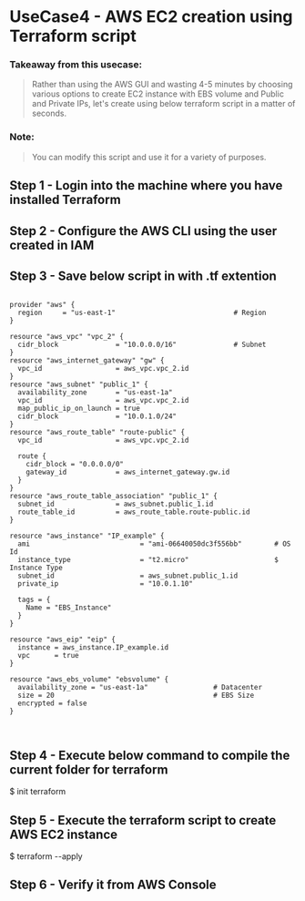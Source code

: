 # UseCase4 - AWS EC2 creation using Terraform  script


### Takeaway from this usecase:
> Rather than using the AWS GUI and wasting 4-5 minutes by choosing various options to create EC2 instance with EBS volume and Public and Private IPs, let's create using below terraform script in a matter of seconds.
### Note:
> You can modify this script and use it for a variety of purposes.



## Step 1 - Login into the machine where you have installed Terraform
## Step 2 - Configure the AWS CLI using the user created in IAM
## Step 3 - Save below script in with .tf extention

```

provider "aws" {
  region     = "us-east-1"                             # Region
}

resource "aws_vpc" "vpc_2" {
  cidr_block              = "10.0.0.0/16"              # Subnet 
}
resource "aws_internet_gateway" "gw" {
  vpc_id                  = aws_vpc.vpc_2.id           
}
resource "aws_subnet" "public_1" {
  availability_zone       = "us-east-1a"
  vpc_id                  = aws_vpc.vpc_2.id
  map_public_ip_on_launch = true
  cidr_block              = "10.0.1.0/24"
}
resource "aws_route_table" "route-public" {
  vpc_id                  = aws_vpc.vpc_2.id

  route {
    cidr_block = "0.0.0.0/0"
    gateway_id            = aws_internet_gateway.gw.id
  }
}
resource "aws_route_table_association" "public_1" {
  subnet_id               = aws_subnet.public_1.id
  route_table_id          = aws_route_table.route-public.id
}

resource "aws_instance" "IP_example" {
  ami                           = "ami-06640050dc3f556bb"        # OS Id
  instance_type                 = "t2.micro"                     $ Instance Type
  subnet_id                     = aws_subnet.public_1.id
  private_ip                    = "10.0.1.10"

  tags = {
    Name = "EBS_Instance"
  }
}

resource "aws_eip" "eip" {
  instance = aws_instance.IP_example.id
  vpc      = true
}

resource "aws_ebs_volume" "ebsvolume" {
  availability_zone = "us-east-1a"                # Datacenter
  size = 20                                       # EBS Size
  encrypted = false         
}



```
## Step 4 - Execute below command to compile the current folder for terraform  

$ init terraform

## Step 5 - Execute the terraform script to create AWS EC2 instance
$ terraform --apply 

## Step 6 - Verify it from AWS Console

